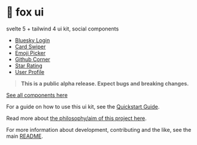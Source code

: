 # 🦊 fox ui

svelte 5 + tailwind 4 ui kit, social components

- [Bluesky Login](https://flo-bit.dev/ui-kit/components/social/bluesky-login)
- [Card Swiper](https://flo-bit.dev/ui-kit/components/social/card-swiper)
- [Emoji Picker](https://flo-bit.dev/ui-kit/components/social/emoji-picker)
- [Github Corner](https://flo-bit.dev/ui-kit/components/social/github-corner)
- [Star Rating](https://flo-bit.dev/ui-kit/components/social/star-rating)
- [User Profile](https://flo-bit.dev/ui-kit/components/social/user-profile)

> **This is a public alpha release. Expect bugs and breaking changes.**

[See all components here](https://flo-bit.dev/ui-kit)

For a guide on how to use this ui kit, see the [Quickstart Guide](https://flo-bit.dev/ui-kit/docs/quick-start).

Read more about [the philosophy/aim of this project here](https://flo-bit.dev/ui-kit/docs/philosophy).

For more information about development, contributing and the like, see the main [README](https://github.com/flo-bit/ui-kit/blob/main/README.md).